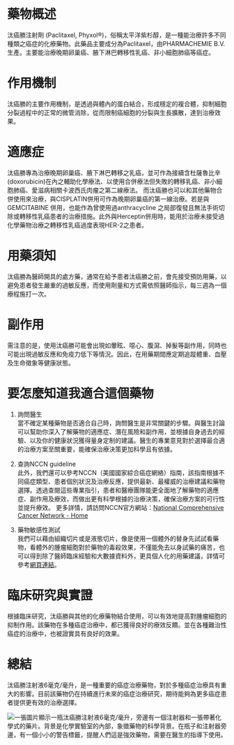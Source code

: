 # 藥物概述

汰癌勝注射劑 (Paclitaxel, Phyxol®)，俗稱太平洋紫杉醇，是一種能治療許多不同種類之癌症的化療藥物。此藥品主要成分為Paclitaxel，由PHARMACHEMIE B.V.生產。主要能治療晚期卵巢癌、腋下淋巴轉移性乳癌、非小細胞肺癌等癌症。

# 作用機制

汰癌勝的主要作用機制，是透過與體內的蛋白結合，形成穩定的複合體，抑制細胞分裂過程中的正常的微管消除，從而限制癌細胞的分裂與生長擴散，達到治療效果。

# 適應症

汰癌勝專為治療晚期卵巢癌、腋下淋巴轉移之乳癌，並可作為接續含杜薩魯比辛(doxorubicin)在內之輔助化學療法、以使用合併療法但失敗的轉移乳癌、非小細胞肺癌、愛滋病相關卡波西氏肉瘤之第二線療法。
而汰癌勝也可以和其他藥物合併使用來治療，與CISPLATIN併用可作為晚期卵巢癌的第一線治療。若是與GEMCITABINE 併用，也能作為曾使用過anthracycline 之局部復發且無法手術切除或轉移性乳癌患者的治療措施。此外與Herceptin併用時，能用於治療未接受過化學藥物治療之轉移性乳癌過度表現HER-2之患者。

# 用藥須知

汰癌勝為醫師開具的處方藥，通常在給予患者汰癌勝之前，會先接受預防用藥，以避免患者發生嚴重的過敏反應，而使用劑量和方式需依照醫師指示，每三週為一個療程施打一次。

# 副作用

需注意的是，使用汰癌勝可能會出現如暈眩、噁心、腹瀉、掉髮等副作用，同時也可能出現過敏反應和免疫力低下等情況。因此，在用藥期間應定期追蹤體重、血壓及生命徵象等健康狀態。

# 要怎麼知道我適合這個藥物 

1. 詢問醫生  
當不確定某種藥物是否適合自己時，詢問醫生是非常關鍵的步驟。與醫生討論可以幫助你深入了解藥物的適應症、潛在風險和副作用，並根據自身過去的經驗、以及你的健康狀況獲得量身定制的建議。醫生的專業意見對於選擇最合適的治療方案至關重要，能確保治療決策更加科學且有依據。

2. 查詢NCCN guideline  
此外，我們還可以參考NCCN（美國國家綜合癌症網絡）指南，該指南根據不同癌症類型、患者個別狀況及治療反應，提供最新、最權威的治療建議和藥物選擇。透過查閱這些專業指引，患者和醫療團隊能更全面地了解藥物的適應症、副作用及療效，而做出更有科學根據的治療決策，確保治療方案的可行性並提升療效。 
更多詳情，請訪問NCCN官方網站：[National Comprehensive Cancer Network - Home](https://www.nccn.org/)

3. 藥物敏感性測試   
我們可以藉由組織切片或是液態切片，像是使用一個體外的替身先試試看藥物，看體外的腫瘤細胞對於藥物的毒殺效果，不僅能免去以身試藥的痛苦，也可以得到除了醫師臨床經驗和大數據資料外，更具個人化的用藥建議，詳情可參考[網頁連結](https://info.cancerfree.io/)。

# 臨床研究與實證

根據臨床研究，汰癌勝與其他的化療藥物結合使用，可以有效地提高對腫瘤細胞的抑制作用。該藥物在多種癌症治療中，都已獲得良好的療效反饋。並在各種難治性癌症的治療中，也被證實具有良好的效果。

# 總結

汰癌勝注射液6毫克/毫升，是一種重要的癌症治療藥物，對於多種癌症治療具有重大的影響。目前該藥物仍在持續進行未來的癌症治療研究，期待能夠為更多癌症患者提供更有效的治療選擇。

![一張圖片顯示一瓶汰癌勝注射液6毫克/毫升，旁邊有一個注射器和一張帶著化學式的藥片。背景是化學實驗室的內部，象徵藥物的科學背景。在瓶子和注射器旁邊，有一個小小的警告標籤，提醒人們這是強效藥物，需要在醫生的指導下使用。](https://i.imgur.com/PoYQ6hA.jpeg)